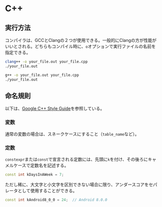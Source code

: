 # C++

## 実行方法

コンパイラは、GCCとClangの２つが使用できる。一般的にClangの方が性能がいいとされる。どちらもコンパイル時に、`o`オプションで実行ファイルの名前を指定できる。

```bash
clang++ -o your_file.out your_file.cpp
./your_file.out
```

```bash
g++ -o your_file.out your_file.cpp
./your_file.out
```

## 命名規則

以下は、[Google C++ Style Guide](https://google.github.io/styleguide/cppguide.html)を参照している。

### 変数

通常の変数の場合は、スネークケースにすること（`table_name`など）。

### 定数

`constexpr`または`const`で宣言される定数には、先頭に`k`を付け、その後ろにキャメルケースで定数名を記述する。

```cpp
const int kDaysInAWeek = 7;
```

ただし稀に、大文字と小文字を区別できない場合に限り、アンダースコアをセパレータとして使用することができる。

```cpp
const int kAndroid8_0_0 = 24;  // Android 8.0.0
```
